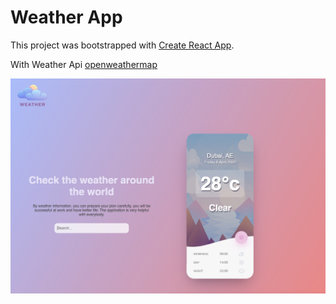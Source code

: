 # Weather App

This project was bootstrapped with [Create React App](https://github.com/facebook/create-react-app).

With Weather Api  [openweathermap](https://openweathermap.org/)


![alt text](https://raw.githubusercontent.com/denisdanailov/weather-app/master/src/assets/Screen.png)


